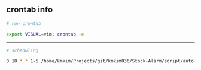 ## crontab info

```bash
# run crontab

export VISUAL=vim; crontab -e

```
-------------------
```bash
# scheduling

0 18 * * 1-5 /home/kmkim/Projects/git/kmkim036/Stock-Alarm/script/auto.sh

```

